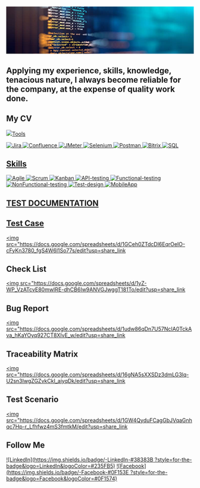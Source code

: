 ![Header](https://github.com/VictorvarTIC/VictorvarTIC/blob/main/assets/header.jpg)

## Applying my experience, skills, knowledge, tenacious nature, I always become reliable for the company, at the expense of quality work done.

## My CV 
<a href="https://docs.google.com/document/d/1-7yBY5STdRvKvRrnywJsMvaIgXqkD4LlSf6oDYQkPBQ/edit?usp=sharing" target="_blank">
<img src="https://docs.google.com/document/d/1-7yBY5STdRvKvRrnywJsMvaIgXqkD4LlSf6oDYQkPBQ/edit?usp=sharing
</a>

## Tools
          
![Jira](https://img.shields.io/badge/-Jira-#38383B?style=for-the-badge&logo=Jira&logoColor=#235FB5)
![Confluence](https://img.shields.io/badge/-confluence-#38383B?style=for-the-badge&logo=confluence&logoColor=#235FB5)
![JMeter](https://img.shields.io/badge/-JMeter-#46464C?style=for-the-badge&logo=JMeter&logoColor=#D0184C)
![Selenium](https://img.shields.io/badge/-Selenium-#8B8B8B?style=for-the-badge&logo=Selenium&logoColor=#1CD018)
![Postman](https://img.shields.io/badge/-Postman-#E17658?style=for-the-badge&logo=Postman&logoColor=#D4D7E1)
![Bitrix](https://img.shields.io/badge/-Bitrix-#38383B?style=for-the-badge&logo=Bitrix&logoColor=#235FB5)
![SQL](https://img.shields.io/badge/-SQL-#38383B?style=for-the-badge&logo=SQL&logoColor=#235FB5)

## Skills
![Agile](https://img.shields.io/badge/-Agile-#38383B?style=for-the-badge&logo=Agile&logoColor=#235FB5)
![Scrum](https://img.shields.io/badge/-Scrum-#38383B?style=for-the-badge&logo=Scrum&logoColor=#235FB5)
![Kanban](https://img.shields.io/badge/-Kanban-#38383B?style=for-the-badge&logo=Kanban&logoColor=#235FB5)
![API-testing](https://img.shields.io/badge/-API-testing-#38383B?style=for-the-badge&logo=API-testing&logoColor=#235FB5)
![Functional-testing](https://img.shields.io/badge/-Functional-testing-#38383B?style=for-the-badge&logo=Functional-testing&logoColor=#235FB5)
![NonFunctional-testing](https://img.shields.io/badge/-NonFunctional-testing-#38383B?style=for-the-badge&logo=NonFunctional-testing&logoColor=#235FB5)
![Test-design](https://img.shields.io/badge/-Test-design-#38383B?style=for-the-badge&logo=Test-design&logoColor=#235FB5)
![MobileApp](https://img.shields.io/badge/-MobileApp-#38383B?style=for-the-badge&logo=MobileApp&logoColor=#235FB5)

## TEST DOCUMENTATION
## Test Case <a href="https://docs.google.com/spreadsheets/d/1GCeh0ZTdcDl6EqrOeIO-cFyKn3780_fgS4W6l1So77s/edit?usp=share_link" target="_blank">
<img src="https://docs.google.com/spreadsheets/d/1GCeh0ZTdcDl6EqrOeIO-cFyKn3780_fgS4W6l1So77s/edit?usp=share_link
</a>

## Check List <a href="https://docs.google.com/spreadsheets/d/1yZ-WP_VzATcvE80mwIRE-dhCB6Iw9ANVGJwggT181To/edit?usp=share_link" target="_blank">
<img src="https://docs.google.com/spreadsheets/d/1yZ-WP_VzATcvE80mwIRE-dhCB6Iw9ANVGJwggT181To/edit?usp=share_link
</a>

## Bug Report <a href="https://docs.google.com/spreadsheets/d/1udw86qDn7U57NcIA0TckAva_hKaYOyq927CT8XIvE_w/edit?usp=share_link" target="_blank">
<img src="https://docs.google.com/spreadsheets/d/1udw86qDn7U57NcIA0TckAva_hKaYOyq927CT8XIvE_w/edit?usp=share_link
</a>

## Traceability Matrix <a href="https://docs.google.com/spreadsheets/d/16gNA5sXXSDz3dmLG3lq-U2sn3IwgZGZvkCkI_aiyqDk/edit?usp=share_link" target="_blank">
<img src="https://docs.google.com/spreadsheets/d/16gNA5sXXSDz3dmLG3lq-U2sn3IwgZGZvkCkI_aiyqDk/edit?usp=share_link
</a>

## Test Scenario <a href="https://docs.google.com/spreadsheets/d/1GW4QyduFCagGbJVqaGnhqc7Hp-r_Lfhfwz4mS3fmtkM/edit?usp=share_link" target="_blank">
<img src="https://docs.google.com/spreadsheets/d/1GW4QyduFCagGbJVqaGnhqc7Hp-r_Lfhfwz4mS3fmtkM/edit?usp=share_link
</a>


## Follow Me
[![LinkedIn](https://img.shields.io/badge/-LinkedIn-#38383B ?style=for-the-badge&logo=LinkedIn&logoColor=#235FB5)](https://www.linkedin.com/in/victor-vartic-73442222a/)
[![Facebook](https://img.shields.io/badge/-Facebook-#0F153E ?style=for-the-badge&logo=Facebook&logoColor=#0F1574)](https://www.facebook.com/victor.vartik)

